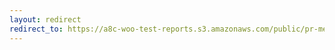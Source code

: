 ```yaml
---
layout: redirect
redirect_to: https://a8c-woo-test-reports.s3.amazonaws.com/public/pr-merge/39381/e2e/index.html
---
```

